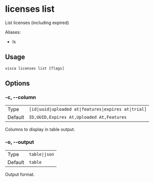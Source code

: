 # licenses list

List licenses (including expired)

Aliases:

- ls

## Usage

```console
visca licenses list [flags]
```

## Options

### -c, --column

|         |                                                                   |
| ------- | ----------------------------------------------------------------- |
| Type    | <code>[id\|uuid\|uploaded at\|features\|expires at\|trial]</code> |
| Default | <code>ID,UUID,Expires At,Uploaded At,Features</code>              |

Columns to display in table output.

### -o, --output

|         |                          |
| ------- | ------------------------ |
| Type    | <code>table\|json</code> |
| Default | <code>table</code>       |

Output format.
